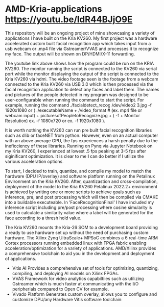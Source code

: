 # AMD-Kria-applications         https://youtu.be/ldR44BJjO9E

This repository will be an ongoing project of mine showcasing a variety of applications I have built on the Kria KV260. My first project was a hardware accelerated custom built facial recognition app which takes input from a usb webcam or .mp4 file via Gstreamer/VVAS and processes it to recognize my face. The output will be shown on DP/HDMI/X-11 forwarding.

The youtube link above shows how the program could be run on the KRIA KV260. The monitor running the script is connected to the KV260 via serial port while the monitor displaying the output of the script is connected to the Kria KV260 via hdmi. The video footage seen is the footage from a webcam connected to the Kria KV260 via USB 3.0 which is then processed via the facial recognition application to detect any faces and label them. The names and pictures of the people detected in my program was designed to be user-configurable when running the command to start the script. For example, running the command ./facialdetect_recog /dev/video2 3.jpg -f 1920x1080 or  ( ./executableName + /video_format # (ex. mp4 file or webcam input) + picturesofPeopletoRecognize.jpg + ( -f + Monitor Resolution) ex. -f 1080x720 or ex. -f 1920x1080 ).

It is worth nothing the KV260 can run pre built facial recognition libraries such as dlib or faceNET from python. However, even on an actual computer with an above average GPU, the fps experiences a harsh penalty due to the ineficciency of these libraries. Running on Pynq via Jupyter Notebook on my Kria KV260, I experienced at lowest .5 fps peaking at 3-5 fps after siginificant optimization. It is clear to me I can do better if I utilize the various acceleration options.

To start, I decided to train, quantize, and compile my model to match the hardware (DPU IP/overlay) and software platform running on the Petalinux Environment on the Kria KV260. After, quantizastion and cross-compilation, deployment of the model to the Kria KV260 Petalinux 2022.2+ environment is achieved by writing one or more scripts to achieve goals such as inference, pre, and post processing which will then be compiled via CMAKE into a buildable executeable. In 'FaceRecognitionFinal' I have included my inference script including pre/post processing where cosine simularity is used to calculate a similarity value where a label will be generated for the face according to a thresh hold value. 

The Kria KV260 mounts the Kria-26 SOM to a development board providing a ready to use hardware set up without the need of purchasing custom hardware. The Xilinx Zynq UltraScale+ MPSoC combines a 6 real-time ARM Cortex processors running embedded linux with FPGA fabric enabling acceleration/optimization for a variety of applications. AMD/Xilinx provides a comprehensive toolchain to aid you in the development and deployment of applications. 

- Vitis AI
  Provides a comprehensive set of tools for optimizing, quantizing, compiling, and deploying AI models on Xilinx FPGAs. 
- VVAS
  Framework for video analytics capabiltiies such as utilizing Gstreamer which is much faster at communicating with the I/O peripherials compared to Open CV for example.
-   Vivado Platform
  Generates custom overlay, allows you to configure and customize DPU/any Hardware
  Vitis software toolchain
  
